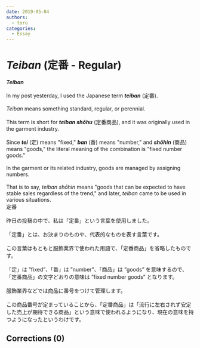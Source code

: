 ```yaml
---
date: 2019-05-04
authors:
  - toru
categories:
  - Essay
---
```


<h1 id="subject_show"><strong><em>Teiban</strong></em> (定番 - Regular)</h1>
<div class="date" hidden>May 4, 2019 22:14</div>
<div id="post"><div id="body_show_ori">
<strong><em>Teiban</strong></em><br/><br/>In my post yesterday, I used the Japanese term <strong><em>teiban</em></strong> (定番).<br/><br/><em>Teiban</em> means something standard, regular, or perennial.<br/><br/>This term is short for <strong><em>teiban shōhu</em></strong> (定番商品), and it was originally used in the garment industry.<br/><br/>Since <strong><em>tei</em></strong> (定) means "fixed," <strong><em>ban</em></strong> (番) means "number," and <strong><em>shōhin</em></strong> (商品) means "goods," the literal meaning of the combination is "fixed number goods."<br/><br/>In the garment or its related industry, goods are managed by assigning numbers.<br/><br/>That is to say, <em>teiban shōhin</em> means "goods that can be expected to have stable sales regardless of the trend," and later, <em>teiban</em> came to be used in various situations.
</div></div>

<!-- more -->

<div id="post_ja"><div id="body_show_mo">
定番<br/><br/>昨日の投稿の中で、私は「定番」という言葉を使用しました。<br/><br/>「定番」とは、お決まりのものや、代表的なものを表す言葉です。<br/><br/>この言葉はもともと服飾業界で使われた用語で、「定番商品」を省略したものです。<br/><br/>「定」は ”fixed”、「番」は ”number”、「商品」は ”goods” を意味するので、「定番商品」の文字どおりの意味は ”fixed number goods” となります。<br/><br/>服飾業界などでは商品に番号をつけて管理します。<br/><br/>この商品番号が定まっていることから、「定番商品」は「流行に左右されず安定した売上が期待できる商品」という意味で使われるようになり、現在の意味を持つようになったというわけです。
</div></div>

## Corrections (0)
